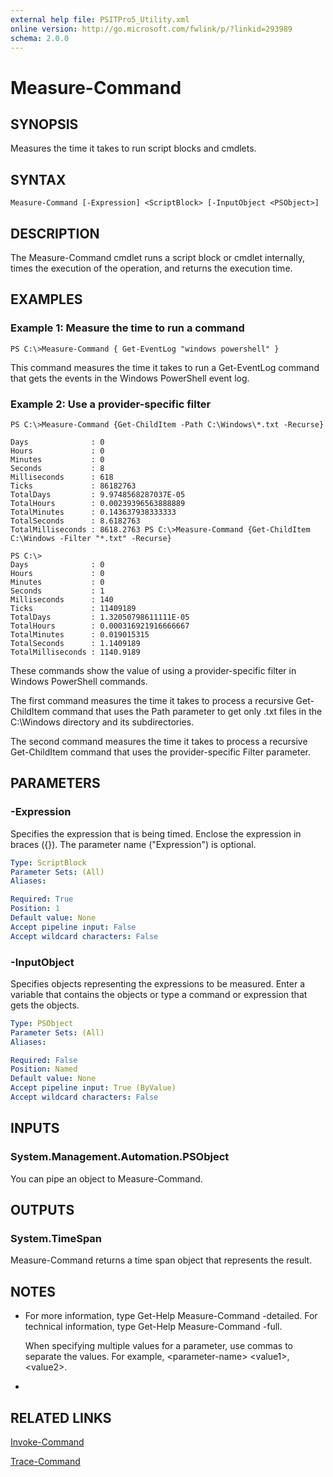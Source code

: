 ```yaml
---
external help file: PSITPro5_Utility.xml
online version: http://go.microsoft.com/fwlink/p/?linkid=293989
schema: 2.0.0
---
```


# Measure-Command
## SYNOPSIS
Measures the time it takes to run script blocks and cmdlets.

## SYNTAX

```
Measure-Command [-Expression] <ScriptBlock> [-InputObject <PSObject>]
```

## DESCRIPTION
The Measure-Command cmdlet runs a script block or cmdlet internally, times the execution of the operation, and returns the execution time.

## EXAMPLES

### Example 1: Measure the time to run a command
```
PS C:\>Measure-Command { Get-EventLog "windows powershell" }
```

This command measures the time it takes to run a Get-EventLog command that gets the events in the Windows PowerShell event log.

### Example 2: Use a provider-specific filter
```
PS C:\>Measure-Command {Get-ChildItem -Path C:\Windows\*.txt -Recurse}

Days              : 0
Hours             : 0
Minutes           : 0
Seconds           : 8
Milliseconds      : 618
Ticks             : 86182763
TotalDays         : 9.9748568287037E-05
TotalHours        : 0.00239396563888889
TotalMinutes      : 0.143637938333333
TotalSeconds      : 8.6182763
TotalMilliseconds : 8618.2763 PS C:\>Measure-Command {Get-ChildItem C:\Windows -Filter "*.txt" -Recurse}

PS C:\>
Days              : 0
Hours             : 0
Minutes           : 0
Seconds           : 1
Milliseconds      : 140
Ticks             : 11409189
TotalDays         : 1.32050798611111E-05
TotalHours        : 0.000316921916666667
TotalMinutes      : 0.019015315
TotalSeconds      : 1.1409189
TotalMilliseconds : 1140.9189
```

These commands show the value of using a provider-specific filter in Windows PowerShell commands.

The first command measures the time it takes to process a recursive Get-ChildItem command that uses the Path parameter to get only .txt files in the C:\Windows directory and its subdirectories.

The second command measures the time it takes to process a recursive Get-ChildItem command that uses the provider-specific Filter parameter.

## PARAMETERS

### -Expression
Specifies the expression that is being timed.
Enclose the expression in braces ({}).
The parameter name ("Expression") is optional.

```yaml
Type: ScriptBlock
Parameter Sets: (All)
Aliases: 

Required: True
Position: 1
Default value: None
Accept pipeline input: False
Accept wildcard characters: False
```

### -InputObject
Specifies objects representing the expressions to be measured.
Enter a variable that contains the objects or type a command or expression that gets the objects.

```yaml
Type: PSObject
Parameter Sets: (All)
Aliases: 

Required: False
Position: Named
Default value: None
Accept pipeline input: True (ByValue)
Accept wildcard characters: False
```

## INPUTS

### System.Management.Automation.PSObject
You can pipe an object to Measure-Command.

## OUTPUTS

### System.TimeSpan
Measure-Command returns a time span object that represents the result.

## NOTES
* For more information, type Get-Help Measure-Command -detailed. For technical information, type Get-Help Measure-Command -full.

  When specifying multiple values for a parameter, use commas to separate the values.
For example, \<parameter-name\> \<value1\>, \<value2\>.

*

## RELATED LINKS

[Invoke-Command](906b4b41-7da8-4330-9363-e7164e5e6970)

[Trace-Command](db7c9374-998e-44c3-ad94-e0445176cf7b)

